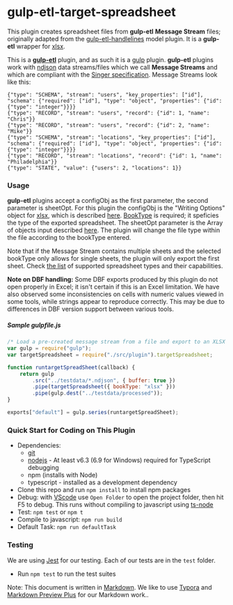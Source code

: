 # gulp-etl-target-spreadsheet #

This plugin creates spreadsheet files from **gulp-etl** **Message Stream** files; originally adapted from the [gulp-etl-handlelines](https://github.com/gulpetl/gulp-etl-handlelines) model plugin. It is a **gulp-etl** wrapper for [xlsx](https://www.npmjs.com/package/xlsx).


This is a **[gulp-etl](https://gulpetl.com/)** plugin, and as such it is a [gulp](https://gulpjs.com/) plugin. **gulp-etl** plugins work with [ndjson](http://ndjson.org/) data streams/files which we call **Message Streams** and which are compliant with the [Singer specification](https://github.com/singer-io/getting-started/blob/master/docs/SPEC.md#output). Message Streams look like this:

```
{"type": "SCHEMA", "stream": "users", "key_properties": ["id"], "schema": {"required": ["id"], "type": "object", "properties": {"id": {"type": "integer"}}}}
{"type": "RECORD", "stream": "users", "record": {"id": 1, "name": "Chris"}}
{"type": "RECORD", "stream": "users", "record": {"id": 2, "name": "Mike"}}
{"type": "SCHEMA", "stream": "locations", "key_properties": ["id"], "schema": {"required": ["id"], "type": "object", "properties": {"id": {"type": "integer"}}}}
{"type": "RECORD", "stream": "locations", "record": {"id": 1, "name": "Philadelphia"}}
{"type": "STATE", "value": {"users": 2, "locations": 1}}
```

### Usage
**gulp-etl** plugins accept a configObj as the first parameter, the second parameter is sheetOpt. For this plugin the configObj is the "Writing Options" object for [xlsx](https://www.npmjs.com/package/xlsx), which is described [here](https://www.npmjs.com/package/xlsx#writing-options). [BookType](https://www.npmjs.com/package/xlsx#output-type) is required; it speficies the type of the exported spreadsheet. The sheetOpt parameter is the Array of objects input described [here](https://docs.sheetjs.com/#array-of-objects-input).
The plugin will change the file type within the file according to the bookType entered.

Note that if the Message Stream contains multiple sheets and the selected bookType only allows for single sheets, the plugin will only export the first sheet. Check [the list](https://www.npmjs.com/package/xlsx#supported-output-formats) of supported spreadsheet types and their capabilities.

**Note on DBF handling:** Some DBF exports produced by this plugin do not open properly in Excel; it isn't certain if this is an Excel limitation. We have also observed some inconsistencies on cells with numeric values viewed in some tools, while strings appear to reproduce correctly. This may be due to differences in DBF version support between various tools.

##### Sample gulpfile.js
<!-- embedme gulpfile.js -->

```js
/* Load a pre-created message stream from a file and export to an XLSX spreadsheet */
var gulp = require("gulp");
var targetSpreadsheet = require("./src/plugin").targetSpreadsheet;

function runtargetSpreadSheet(callback) {
    return gulp
        .src("../testdata/*.ndjson", { buffer: true })
        .pipe(targetSpreadsheet({ bookType: "xlsx" }))
        .pipe(gulp.dest("../testdata/processed"));
}

exports["default"] = gulp.series(runtargetSpreadSheet);

```

### Quick Start for Coding on This Plugin
* Dependencies:
    * [git](https://git-scm.com/downloads)
    * [nodejs](https://nodejs.org/en/download/releases/) - At least v6.3 (6.9 for Windows) required for TypeScript debugging
    * npm (installs with Node)
    * typescript - installed as a development dependency
* Clone this repo and run `npm install` to install npm packages
* Debug: with [VScode](https://code.visualstudio.com/download) use `Open Folder` to open the project folder, then hit F5 to debug. This runs without compiling to javascript using [ts-node](https://www.npmjs.com/package/ts-node)
* Test: `npm test` or `npm t`
* Compile to javascript: `npm run build`
* Default Task: `npm run defaultTask`

### Testing

We are using [Jest](https://facebook.github.io/jest/docs/en/getting-started.html) for our testing. Each of our tests are in the `test` folder.

- Run `npm test` to run the test suites



Note: This document is written in [Markdown](https://daringfireball.net/projects/markdown/). We like to use [Typora](https://typora.io/) and [Markdown Preview Plus](https://chrome.google.com/webstore/detail/markdown-preview-plus/febilkbfcbhebfnokafefeacimjdckgl?hl=en-US) for our Markdown work..
